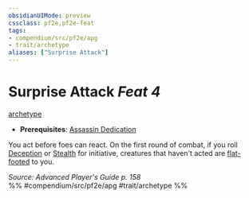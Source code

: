 ```yaml
---
obsidianUIMode: preview
cssclass: pf2e,pf2e-feat
tags:
- compendium/src/pf2e/apg
- trait/archetype
aliases: ["Surprise Attack"]
---
```

# Surprise Attack  *Feat 4*  
[archetype](../../Rules/traits/archetype.md)  

- **Prerequisites**: [Assassin Dedication](assassin-dedication-apg.md)

You act before foes can react. On the first round of combat, if you roll [Deception](../skills.md#Deception) or [Stealth](../skills.md#Stealth) for initiative, creatures that haven't acted are [flat-footed](../../Rules/conditions.md#Flat-footed) to you.

*Source: Advanced Player's Guide p. 158*  
%% #compendium/src/pf2e/apg #trait/archetype %%